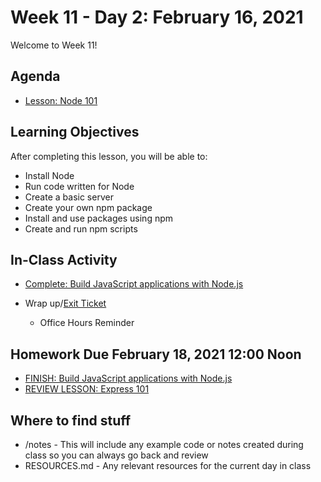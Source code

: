 # Week 11 - Day 2: February 16, 2021

Welcome to Week 11!

## Agenda

- [Lesson: Node 101](https://learn.digitalcrafts.com/flex/lessons/back-end-foundations/node-101/)

## Learning Objectives

After completing this lesson, you will be able to:
- Install Node
- Run code written for Node
- Create a basic server
- Create your own npm package
- Install and use packages using npm
- Create and run npm scripts

## In-Class Activity

- [Complete: Build JavaScript applications with Node.js](https://docs.microsoft.com/en-us/learn/paths/build-javascript-applications-nodejs/)

- Wrap up/[Exit Ticket](https://forms.gle/FgTvG1n6mhQbsVrx8)
  - Office Hours Reminder
  
## Homework Due February 18, 2021 12:00 Noon

- [FINISH: Build JavaScript applications with Node.js](https://docs.microsoft.com/en-us/learn/paths/build-javascript-applications-nodejs/)
- [REVIEW LESSON: Express 101](https://learn.digitalcrafts.com/flex/lessons/back-end-foundations/express-101/)

## Where to find stuff
- /notes - This will include any example code or notes created during class so you can always go back and review
- RESOURCES.md - Any relevant resources for the current day in class

